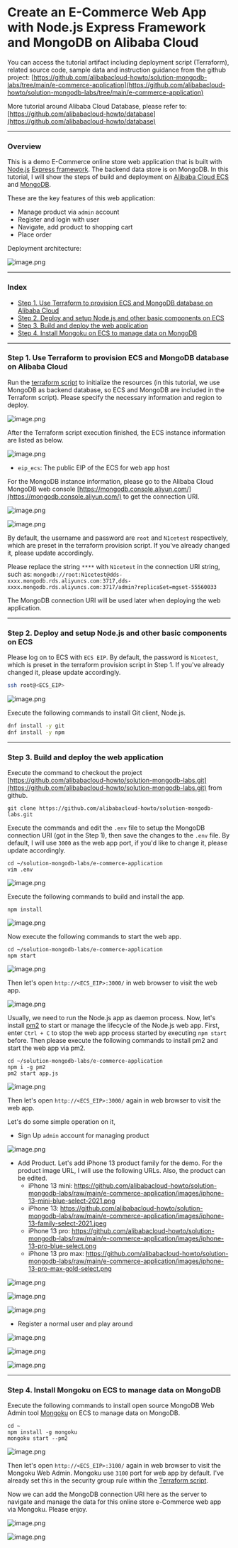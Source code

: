 # Create an E-Commerce Web App with Node.js Express Framework and MongoDB on Alibaba Cloud

You can access the tutorial artifact including deployment script (Terraform), related source code, sample data and instruction guidance from the github project:
[https://github.com/alibabacloud-howto/solution-mongodb-labs/tree/main/e-commerce-application](https://github.com/alibabacloud-howto/solution-mongodb-labs/tree/main/e-commerce-application)

More tutorial around Alibaba Cloud Database, please refer to:
[https://github.com/alibabacloud-howto/database](https://github.com/alibabacloud-howto/database)

---
### Overview

This is a demo E-Commerce online store web application that is built with [Node.js](https://nodejs.org/) [Express framework](https://expressjs.com/). The backend data store is on MongoDB. In this tutorial, I will show the steps of build and deployment on [Alibaba Cloud ECS](https://www.alibabacloud.com/product/ecs) and [MongoDB](https://www.alibabacloud.com/product/apsaradb-for-mongodb).

These are the key features of this web application:
- Manage product via ``admin`` account
- Register and login with user
- Navigate, add product to shopping cart
- Place order

Deployment architecture:

![image.png](https://github.com/alibabacloud-howto/solution-mongodb-labs/raw/main/interactive-roadmap/images/archi.png)

---
### Index

- [Step 1. Use Terraform to provision ECS and MongoDB database on Alibaba Cloud](https://github.com/alibabacloud-howto/solution-mongodb-labs/tree/main/e-commerce-application#step-1-use-terraform-to-provision-ecs-and-mongodb-database-on-alibaba-cloud)
- [Step 2. Deploy and setup Node.js and other basic components on ECS](https://github.com/alibabacloud-howto/solution-mongodb-labs/tree/main/e-commerce-application#step-2-deploy-and-setup-nodejs-and-other-basic-components-on-ecs)
- [Step 3. Build and deploy the web application](https://github.com/alibabacloud-howto/solution-mongodb-labs/tree/main/e-commerce-application#step-3-build-and-deploy-the-web-application)
- [Step 4. Install Mongoku on ECS to manage data on MongoDB](https://github.com/alibabacloud-howto/solution-mongodb-labs/tree/main/e-commerce-application#step-4-install-mongoku-on-ecs-to-manage-data-on-mongodb)

---
### Step 1. Use Terraform to provision ECS and MongoDB database on Alibaba Cloud

Run the [terraform script](https://github.com/alibabacloud-howto/solution-mongodb-labs/blob/main/e-commerce-application/deployment/terraform/main.tf) to initialize the resources (in this tutorial, we use MongoDB as backend database, so ECS and MongoDB are included in the Terraform script). Please specify the necessary information and region to deploy.

![image.png](https://github.com/alibabacloud-howto/opensource_with_apsaradb/raw/main/apache-airflow/images/tf-parms.png)

After the Terraform script execution finished, the ECS instance information are listed as below.

![image.png](https://github.com/alibabacloud-howto/solution-mongodb-labs/raw/main/interactive-roadmap/images/tf-done.png)

- ``eip_ecs``: The public EIP of the ECS for web app host

For the MongoDB instance information, please go to the Alibaba Cloud MongoDB web console [https://mongodb.console.aliyun.com/](https://mongodb.console.aliyun.com/) to get the connection URI.

![image.png](https://github.com/alibabacloud-howto/solution-mongodb-labs/raw/main/interactive-roadmap/images/mongodb-1.png)

![image.png](https://github.com/alibabacloud-howto/solution-mongodb-labs/raw/main/interactive-roadmap/images/mongodb-2.png)

By default, the username and password are ``root`` and ``N1cetest`` respectively, which are preset in the terraform provision script. If you've already changed it, please update accordingly.

Please replace the string ``****`` with ``N1cetest`` in the connection URI string, such as:
``mongodb://root:N1cetest@dds-xxxx.mongodb.rds.aliyuncs.com:3717,dds-xxxx.mongodb.rds.aliyuncs.com:3717/admin?replicaSet=mgset-55560033``

The MongoDB connection URI will be used later when deploying the web application.

---
### Step 2. Deploy and setup Node.js and other basic components on ECS

Please log on to ECS with ``ECS EIP``. By default, the password is ``N1cetest``, which is preset in the terraform provision script in Step 1. If you've already changed it, please update accordingly.

```bash
ssh root@<ECS_EIP>
```

![image.png](https://github.com/alibabacloud-howto/opensource_with_apsaradb/raw/main/apache-ofbiz/images/ecs-logon.png)

Execute the following commands to install Git client, Node.js.

```bash
dnf install -y git
dnf install -y npm
```

---
### Step 3. Build and deploy the web application

Execute the command to checkout the project [https://github.com/alibabacloud-howto/solution-mongodb-labs.git](https://github.com/alibabacloud-howto/solution-mongodb-labs.git) from github.

```
git clone https://github.com/alibabacloud-howto/solution-mongodb-labs.git
```

Execute the commands and edit the ``.env`` file to setup the MongoDB connection URI (got in the Step 1), then save the changes to the ``.env`` file. By default, I will use ``3000`` as the web app port, if you'd like to change it, please update accordingly.

```
cd ~/solution-mongodb-labs/e-commerce-application
vim .env
```

![image.png](https://github.com/alibabacloud-howto/solution-mongodb-labs/raw/main/e-commerce-application/images/env.png)

Execute the following commands to build and install the app.

```
npm install
```

![image.png](https://github.com/alibabacloud-howto/solution-mongodb-labs/raw/main/e-commerce-application/images/npm-client-build.png)

Now execute the following commands to start the web app.

```
cd ~/solution-mongodb-labs/e-commerce-application
npm start
```

![image.png](https://github.com/alibabacloud-howto/solution-mongodb-labs/raw/main/e-commerce-application/images/npm-start.png)

Then let's open ``http://<ECS_EIP>:3000/`` in web browser to visit the web app.

![image.png](https://github.com/alibabacloud-howto/solution-mongodb-labs/raw/main/e-commerce-application/images/web-app.png)

Usually, we need to run the Node.js app as daemon process. Now, let's install [pm2](https://pm2.io/) to start or manage the lifecycle of the Node.js web app.
First, enter ``Ctrl + C`` to stop the web app process started by executing ``npm start`` before. Then please execute the following commands to install pm2 and start the web app via pm2.

```
cd ~/solution-mongodb-labs/e-commerce-application
npm i -g pm2
pm2 start app.js
```

![image.png](https://github.com/alibabacloud-howto/solution-mongodb-labs/raw/main/e-commerce-application/images/pm2-start.png)

Then let's open ``http://<ECS_EIP>:3000/`` again in web browser to visit the web app.

Let's do some simple operation on it,
- Sign Up ``admin`` account for managing product

![image.png](https://github.com/alibabacloud-howto/solution-mongodb-labs/raw/main/e-commerce-application/images/admin.png)

- Add Product. Let's add iPhone 13 product family for the demo. For the product image URL, I will use the following URLs. Also, the product can be edited.
  - iPhone 13 mini: https://github.com/alibabacloud-howto/solution-mongodb-labs/raw/main/e-commerce-application/images/iphone-13-mini-blue-select-2021.png
  - iPhone 13: https://github.com/alibabacloud-howto/solution-mongodb-labs/raw/main/e-commerce-application/images/iphone-13-family-select-2021.jpeg
  - iPhone 13 pro: https://github.com/alibabacloud-howto/solution-mongodb-labs/raw/main/e-commerce-application/images/iphone-13-pro-blue-select.png
  - iPhone 13 pro max: https://github.com/alibabacloud-howto/solution-mongodb-labs/raw/main/e-commerce-application/images/iphone-13-pro-max-gold-select.png

![image.png](https://github.com/alibabacloud-howto/solution-mongodb-labs/raw/main/e-commerce-application/images/add-product-1.png)

![image.png](https://github.com/alibabacloud-howto/solution-mongodb-labs/raw/main/e-commerce-application/images/add-product-2.png)

![image.png](https://github.com/alibabacloud-howto/solution-mongodb-labs/raw/main/e-commerce-application/images/edit-product.png)

- Register a normal user and play around

![image.png](https://github.com/alibabacloud-howto/solution-mongodb-labs/raw/main/e-commerce-application/images/cart-1.png)

![image.png](https://github.com/alibabacloud-howto/solution-mongodb-labs/raw/main/e-commerce-application/images/shipping.png)

![image.png](https://github.com/alibabacloud-howto/solution-mongodb-labs/raw/main/e-commerce-application/images/shipping-details.png)

---
### Step 4. Install Mongoku on ECS to manage data on MongoDB

Execute the following commands to install open source MongoDB Web Admin tool [Mongoku](https://github.com/huggingface/Mongoku) on ECS to manage data on MongoDB.

```
cd ~
npm install -g mongoku
mongoku start --pm2
```

![image.png](https://github.com/alibabacloud-howto/solution-mongodb-labs/raw/main/e-commerce-application/images/start-mongoku.png)

Then let's open ``http://<ECS_EIP>:3100/`` again in web browser to visit the Mongoku Web Admin. Mongoku use ``3100`` port for web app by default. I've already set this in the security group rule within the [Terraform script](https://github.com/alibabacloud-howto/solution-mongodb-labs/blob/main/e-commerce-application/deployment/terraform/main.tf).

Now we can add the MongoDB connection URI here as the server to navigate and manage the data for this online store e-Commerce web app via Mongoku. Please enjoy.

![image.png](https://github.com/alibabacloud-howto/solution-mongodb-labs/raw/main/interactive-roadmap/images/mongoku-1.png)

![image.png](https://github.com/alibabacloud-howto/solution-mongodb-labs/raw/main/e-commerce-application/images/mongoku-2.png)
